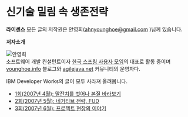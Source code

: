 # 신기술 밀림 속 생존전략

**라이센스** 모든 글의 저작권은 안영회(ahnyounghoe@gmail.com )님께 있습니다.

**저자소개**

![안영희](https://user-images.githubusercontent.com/25581533/73791946-a4228f80-47e6-11ea-8ca2-5ebd3dd726ad.png)  
소프트웨어 개발 컨설턴트이자 [한국 스프링 사용자 모임](https://web.archive.org/web/20080609034018/http://www.springframework.co.kr/)의 대표로 활동 중이며 [younghoe.info](https://web.archive.org/web/20111211010140/https://younghoe.info/) 블로그와 [agilejava.net](https://web.archive.org/web/20080205122545/http://agilejava.net/tt/) 커뮤니티의 운영자다.

IBM Developer Works의 글이 모두 사라져 올려봅니다.

* [1회(2007년 4월): 말잔치를 벗어나 본질 바라보기](https://github.com/black7375/ReadabilityDocs/blob/master/%EC%8B%A0%EA%B8%B0%EC%88%A0%20%EB%B0%80%EB%A6%BC%20%EC%86%8D%20%EC%83%9D%EC%A1%B4%EC%A0%84%EB%9E%B5/part1.org)
* [2회(2007년 5월): 네거티브 전략, FUD](https://github.com/black7375/ReadabilityDocs/blob/master/%EC%8B%A0%EA%B8%B0%EC%88%A0%20%EB%B0%80%EB%A6%BC%20%EC%86%8D%20%EC%83%9D%EC%A1%B4%EC%A0%84%EB%9E%B5/part2.org)
* [3회(2007년 6월): 프로젝트 현장의 이야기](https://github.com/black7375/ReadabilityDocs/blob/master/%EC%8B%A0%EA%B8%B0%EC%88%A0%20%EB%B0%80%EB%A6%BC%20%EC%86%8D%20%EC%83%9D%EC%A1%B4%EC%A0%84%EB%9E%B5/part3.org)
